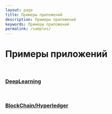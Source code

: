 ```yaml
---
layout: page
title: Примеры приложений
description: Примеры приложений
keywords: Примеры приложений
permalink: /samples/
---
```


# Примеры приложений

<br/>

### [DeepLearning](/samples/deeplearning/)

<br/>

### [BlockChain/Hyperledger](/samples/blockchain/hyperledger/)
